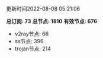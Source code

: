 更新时间2022-08-08 05:21:06

**总订阅: 73**
**总节点: 1810**
**有效节点: 676**
- v2ray节点: 66
- ss节点: 396
- trojan节点: 214
